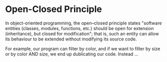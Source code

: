 # Open-Closed Principle
In object-oriented programming, the open–closed principle states "software entities (classes, modules, functions, etc.) should be open for extension (inheritance), but closed for modification"; that is, such an entity can allow its behaviour to be extended without modifying its source code.

For example, our program can filter by color, and if we want to filter by size or by color AND size, we end up dublicating our code. 
Instead ...